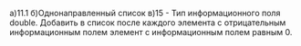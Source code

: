 а)11.1
б)Однонаправленный список
в)15 - Тип информационного поля double. Добавить в список 
после каждого элемента с отрицательным информационным 
полем элемент с информационным полем равным 0.